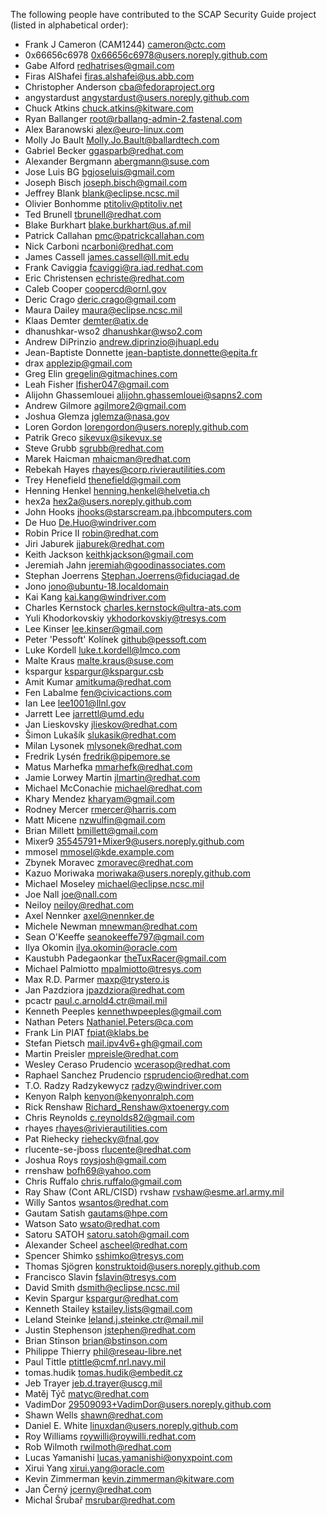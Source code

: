 <!---This file is generated using the contributors.py script. DO NOT MANUALLY EDIT!!!!
Last Modified: 2019-07-22 16:31
--->

The following people have contributed to the SCAP Security Guide project
(listed in alphabetical order):

* Frank J Cameron (CAM1244) <cameron@ctc.com>
* 0x66656c6978 <0x66656c6978@users.noreply.github.com>
* Gabe Alford <redhatrises@gmail.com>
* Firas AlShafei <firas.alshafei@us.abb.com>
* Christopher Anderson <cba@fedoraproject.org>
* angystardust <angystardust@users.noreply.github.com>
* Chuck Atkins <chuck.atkins@kitware.com>
* Ryan Ballanger <root@rballang-admin-2.fastenal.com>
* Alex Baranowski <alex@euro-linux.com>
* Molly Jo Bault <Molly.Jo.Bault@ballardtech.com>
* Gabriel Becker <ggasparb@redhat.com>
* Alexander Bergmann <abergmann@suse.com>
* Jose Luis BG <bgjoseluis@gmail.com>
* Joseph Bisch <joseph.bisch@gmail.com>
* Jeffrey Blank <blank@eclipse.ncsc.mil>
* Olivier Bonhomme <ptitoliv@ptitoliv.net>
* Ted Brunell <tbrunell@redhat.com>
* Blake Burkhart <blake.burkhart@us.af.mil>
* Patrick Callahan <pmc@patrickcallahan.com>
* Nick Carboni <ncarboni@redhat.com>
* James Cassell <james.cassell@ll.mit.edu>
* Frank Caviggia <fcaviggi@ra.iad.redhat.com>
* Eric Christensen <echriste@redhat.com>
* Caleb Cooper <coopercd@ornl.gov>
* Deric Crago <deric.crago@gmail.com>
* Maura Dailey <maura@eclipse.ncsc.mil>
* Klaas Demter <demter@atix.de>
* dhanushkar-wso2 <dhanushkar@wso2.com>
* Andrew DiPrinzio <andrew.diprinzio@jhuapl.edu>
* Jean-Baptiste Donnette <jean-baptiste.donnette@epita.fr>
* drax <applezip@gmail.com>
* Greg Elin <gregelin@gitmachines.com>
* Leah Fisher <lfisher047@gmail.com>
* Alijohn Ghassemlouei <alijohn.ghassemlouei@sapns2.com>
* Andrew Gilmore <agilmore2@gmail.com>
* Joshua Glemza <jglemza@nasa.gov>
* Loren Gordon <lorengordon@users.noreply.github.com>
* Patrik Greco <sikevux@sikevux.se>
* Steve Grubb <sgrubb@redhat.com>
* Marek Haicman <mhaicman@redhat.com>
* Rebekah Hayes <rhayes@corp.rivierautilities.com>
* Trey Henefield <thenefield@gmail.com>
* Henning Henkel <henning.henkel@helvetia.ch>
* hex2a <hex2a@users.noreply.github.com>
* John Hooks <jhooks@starscream.pa.jhbcomputers.com>
* De Huo <De.Huo@windriver.com>
* Robin Price II <robin@redhat.com>
* Jiri Jaburek <jjaburek@redhat.com>
* Keith Jackson <keithkjackson@gmail.com>
* Jeremiah Jahn <jeremiah@goodinassociates.com>
* Stephan Joerrens <Stephan.Joerrens@fiduciagad.de>
* Jono <jono@ubuntu-18.localdomain>
* Kai Kang <kai.kang@windriver.com>
* Charles Kernstock <charles.kernstock@ultra-ats.com>
* Yuli Khodorkovskiy <ykhodorkovskiy@tresys.com>
* Lee Kinser <lee.kinser@gmail.com>
* Peter 'Pessoft' Kolínek <github@pessoft.com>
* Luke Kordell <luke.t.kordell@lmco.com>
* Malte Kraus <malte.kraus@suse.com>
* kspargur <kspargur@kspargur.csb>
* Amit Kumar <amitkuma@redhat.com>
* Fen Labalme <fen@civicactions.com>
* Ian Lee <lee1001@llnl.gov>
* Jarrett Lee <jarrettl@umd.edu>
* Jan Lieskovsky <jlieskov@redhat.com>
* Šimon Lukašík <slukasik@redhat.com>
* Milan Lysonek <mlysonek@redhat.com>
* Fredrik Lysén <fredrik@pipemore.se>
* Matus Marhefka <mmarhefk@redhat.com>
* Jamie Lorwey Martin <jlmartin@redhat.com>
* Michael McConachie <michael@redhat.com>
* Khary Mendez <kharyam@gmail.com>
* Rodney Mercer <rmercer@harris.com>
* Matt Micene <nzwulfin@gmail.com>
* Brian Millett <bmillett@gmail.com>
* Mixer9 <35545791+Mixer9@users.noreply.github.com>
* mmosel <mmosel@kde.example.com>
* Zbynek Moravec <zmoravec@redhat.com>
* Kazuo Moriwaka <moriwaka@users.noreply.github.com>
* Michael Moseley <michael@eclipse.ncsc.mil>
* Joe Nall <joe@nall.com>
* Neiloy <neiloy@redhat.com>
* Axel Nennker <axel@nennker.de>
* Michele Newman <mnewman@redhat.com>
* Sean O'Keeffe <seanokeeffe797@gmail.com>
* Ilya Okomin <ilya.okomin@oracle.com>
* Kaustubh Padegaonkar <theTuxRacer@gmail.com>
* Michael Palmiotto <mpalmiotto@tresys.com>
* Max R.D. Parmer <maxp@trystero.is>
* Jan Pazdziora <jpazdziora@redhat.com>
* pcactr <paul.c.arnold4.ctr@mail.mil>
* Kenneth Peeples <kennethwpeeples@gmail.com>
* Nathan Peters <Nathaniel.Peters@ca.com>
* Frank Lin PIAT <fpiat@klabs.be>
* Stefan Pietsch <mail.ipv4v6+gh@gmail.com>
* Martin Preisler <mpreisle@redhat.com>
* Wesley Ceraso Prudencio <wcerasop@redhat.com>
* Raphael Sanchez Prudencio <rsprudencio@redhat.com>
* T.O. Radzy Radzykewycz <radzy@windriver.com>
* Kenyon Ralph <kenyon@kenyonralph.com>
* Rick Renshaw <Richard_Renshaw@xtoenergy.com>
* Chris Reynolds <c.reynolds82@gmail.com>
* rhayes <rhayes@rivierautilities.com>
* Pat Riehecky <riehecky@fnal.gov>
* rlucente-se-jboss <rlucente@redhat.com>
* Joshua Roys <roysjosh@gmail.com>
* rrenshaw <bofh69@yahoo.com>
* Chris Ruffalo <chris.ruffalo@gmail.com>
* Ray Shaw (Cont ARL/CISD) rvshaw <rvshaw@esme.arl.army.mil>
* Willy Santos <wsantos@redhat.com>
* Gautam Satish <gautams@hpe.com>
* Watson Sato <wsato@redhat.com>
* Satoru SATOH <satoru.satoh@gmail.com>
* Alexander Scheel <ascheel@redhat.com>
* Spencer Shimko <sshimko@tresys.com>
* Thomas Sjögren <konstruktoid@users.noreply.github.com>
* Francisco Slavin <fslavin@tresys.com>
* David Smith <dsmith@eclipse.ncsc.mil>
* Kevin Spargur <kspargur@redhat.com>
* Kenneth Stailey <kstailey.lists@gmail.com>
* Leland Steinke <leland.j.steinke.ctr@mail.mil>
* Justin Stephenson <jstephen@redhat.com>
* Brian Stinson <brian@bstinson.com>
* Philippe Thierry <phil@reseau-libre.net>
* Paul Tittle <ptittle@cmf.nrl.navy.mil>
* tomas.hudik <tomas.hudik@embedit.cz>
* Jeb Trayer <jeb.d.trayer@uscg.mil>
* Matěj Týč <matyc@redhat.com>
* VadimDor <29509093+VadimDor@users.noreply.github.com>
* Shawn Wells <shawn@redhat.com>
* Daniel E. White <linuxdan@users.noreply.github.com>
* Roy Williams <roywilli@roywilli.redhat.com>
* Rob Wilmoth <rwilmoth@redhat.com>
* Lucas Yamanishi <lucas.yamanishi@onyxpoint.com>
* Xirui Yang <xirui.yang@oracle.com>
* Kevin Zimmerman <kevin.zimmerman@kitware.com>
* Jan Černý <jcerny@redhat.com>
* Michal Šrubař <msrubar@redhat.com>
